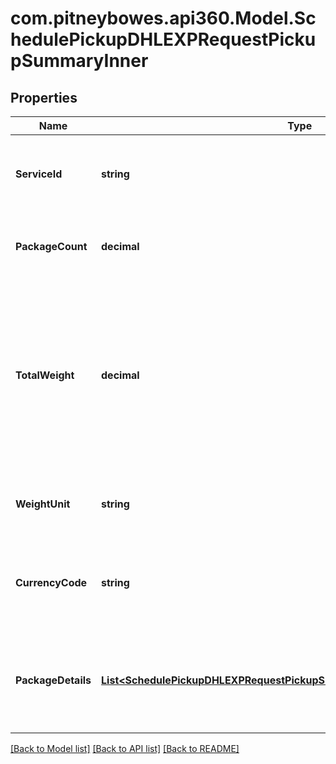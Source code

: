 # com.pitneybowes.api360.Model.SchedulePickupDHLEXPRequestPickupSummaryInner

## Properties

Name | Type | Description | Notes
------------ | ------------- | ------------- | -------------
**ServiceId** | **string** | The abbreviated name of the carrier-specific service. | [optional] 
**PackageCount** | **decimal** | The total number of packages being picked up. | [optional] 
**TotalWeight** | **decimal** | The total weight of all packages to be picked up, measured in units supported by the carrier in the origin country. The value is a decimal with up to 2 decimal places. | [optional] 
**WeightUnit** | **string** | The unit of measurement for the total package weight. | [optional] 
**CurrencyCode** | **string** | The currency code (e.g., &#39;USD&#39;) for the cost of the pickup service, if applicable. | [optional] 
**PackageDetails** | [**List&lt;SchedulePickupDHLEXPRequestPickupSummaryInnerPackageDetailsInner&gt;**](SchedulePickupDHLEXPRequestPickupSummaryInnerPackageDetailsInner.md) | Details of each package being picked up, including package dimensions and weight. | [optional] 

[[Back to Model list]](../../README.md#documentation-for-models) [[Back to API list]](../../README.md#documentation-for-api-endpoints) [[Back to README]](../../README.md)


